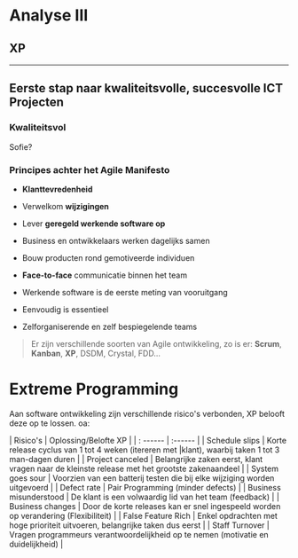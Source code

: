 # Analyse III
## XP
---
## Eerste stap naar kwaliteitsvolle, succesvolle ICT Projecten
### Kwaliteitsvol

Sofie?

### Principes achter het Agile Manifesto
* **Klanttevredenheid**

* Verwelkom **wijzigingen**

* Lever **geregeld werkende software op**

* Business en ontwikkelaars werken dagelijks samen

* Bouw producten rond gemotiveerde individuen

* **Face-to-face** communicatie binnen het team

* Werkende software is de eerste meting van vooruitgang

* Eenvoudig is essentieel

* Zelforganiserende en zelf bespiegelende teams

> Er zijn verschillende soorten van Agile ontwikkeling, zo is er: **Scrum**, **Kanban**, **XP**, DSDM, Crystal, FDD...

# Extreme Programming
Aan software ontwikkeling zijn verschillende risico's verbonden, XP belooft deze op te lossen. oa:

 | Risico's | Oplossing/Belofte XP |
 | : ------ |  :------ |
 | Schedule slips | Korte release cyclus van 1 tot 4 weken (itereren met  |klant), waarbij taken 1 tot 3 man-dagen duren |
 | Project canceled | Belangrijke zaken eerst, klant vragen naar de kleinste release met het grootste zakenaandeel |
 | System goes sour | Voorzien van een batterij testen die bij elke wijziging worden uitgevoerd |
 | Defect rate | Pair Programming (minder defects) |
 | Business misunderstood | De klant is een volwaardig lid van het team (feedback) |
 | Business changes | Door de korte releases kan er snel ingespeeld worden op verandering (Flexibiliteit) |
 | False Feature Rich | Enkel opdrachten met hoge prioriteit uitvoeren, belangrijke taken dus eerst |
 | Staff Turnover | Vragen programmeurs verantwoordelijkheid op te nemen (motivatie en duidelijkheid) |
